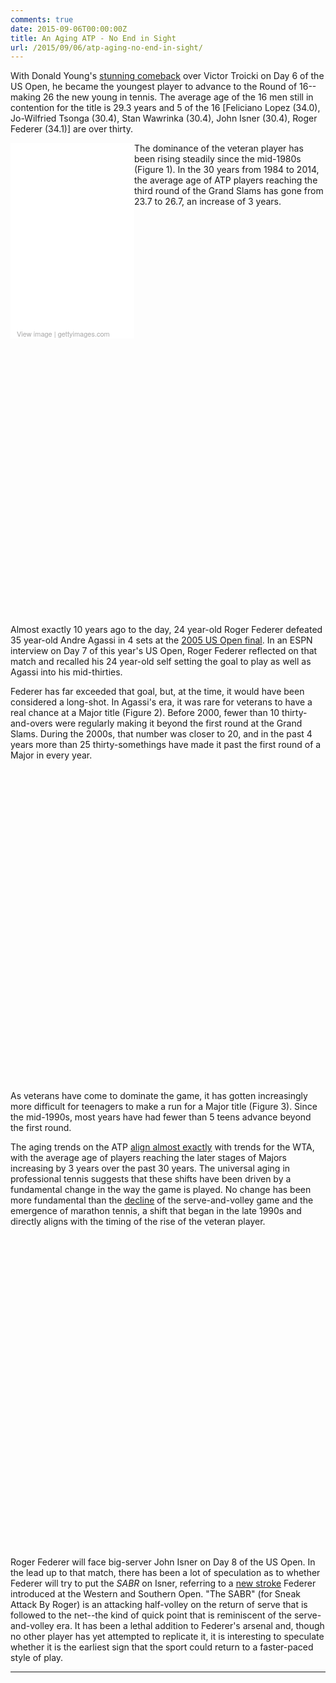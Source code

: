 ```yaml
---
comments: true
date: 2015-09-06T00:00:00Z
title: An Aging ATP - No End in Sight
url: /2015/09/06/atp-aging-no-end-in-sight/
---
```


With Donald Young's [stunning comeback](http://espn.go.com/tennis/usopen15/story/_/id/13592494/us-open-donald-young-continues-string-dramatic-comebacks-open) over Victor Troicki on Day 6 of the US Open, he became the youngest player to advance to the Round of 16--making 26 the new young in tennis. The average age of the 16 men still in contention for the title is 29.3 years and 5 of the 16 [Feliciano Lopez (34.0), Jo-Wilfried Tsonga (30.4), Stan Wawrinka (30.4), John Isner (30.4), Roger Federer (34.1)] are over thirty. 

<!--more-->

<div class="getty embed image" style="background-color:#fff;display:inline-block;font-family:'Helvetica Neue',Helvetica,Arial,sans-serif;color:#a7a7a7;font-size:11px;width:100%;max-width:198px;float:left;"><div style="overflow:hidden;position:relative;height:0;padding:150.000000% 0 0 0;width:100%;"><iframe src="//embed.gettyimages.com/embed/487062218?et=fac_q455RkBSvpztNrDWGw&viewMoreLink=on&sig=G4tsDMQXsuQ3kWTmC99T3y7TY9lp7_Qn1K36wyYERrk=" width="198" height="297" scrolling="no" frameborder="0" style="display:inline-block;position:absolute;top:0;left:0;width:100%;height:100%;padding:5%;"></iframe></div><p style="margin:0;"></p><div style="padding:0;margin:0 0 0 10px;text-align:left;"><a href="http://www.gettyimages.com/detail/487062218" target="_blank" style="color:#a7a7a7;text-decoration:none;font-weight:normal !important;border:none;display:inline-block;">View image</a> | <a href="http://www.gettyimages.com" target="_blank" style="color:#a7a7a7;text-decoration:none;font-weight:normal !important;border:none;display:inline-block;">gettyimages.com</a></div></div>


The dominance of the veteran player has been rising steadily since the mid-1980s (Figure 1). In the 30 years from 1984 to 2014, the average age of ATP players reaching the third round of the Grand Slams has gone from 23.7 to 26.7, an increase of 3 years. 

<!-- jsHeader -->
<script type="text/javascript">
 
// jsData 
function gvisDataScatterChartIDdca23021a8c6 () {
var data = new google.visualization.DataTable();
var datajson =
[
 [
 1984,
24.7,
24.9 
],
[
 1985,
24.5,
23.8 
],
[
 1986,
23.9,
24.2 
],
[
 1987,
24,
24.4 
],
[
 1988,
24.1,
24.1 
],
[
 1989,
24.2,
24.2 
],
[
 1990,
24,
24.1 
],
[
 1991,
24.4,
24.7 
],
[
 1992,
24.6,
24.6 
],
[
 1993,
24.5,
24.7 
],
[
 1994,
24.6,
25 
],
[
 1995,
25,
24.8 
],
[
 1996,
25.4,
25.8 
],
[
 1997,
25.1,
24.8 
],
[
 1998,
25.5,
25.5 
],
[
 1999,
25.3,
25.1 
],
[
 2000,
25.2,
25.1 
],
[
 2001,
25.1,
24.7 
],
[
 2002,
25.2,
25.4 
],
[
 2003,
25.2,
25.3 
],
[
 2004,
25.7,
25.7 
],
[
 2005,
24.5,
24.7 
],
[
 2006,
25.3,
25.4 
],
[
 2007,
25.4,
25.1 
],
[
 2008,
25.2,
24.7 
],
[
 2009,
25.8,
25.9 
],
[
 2010,
26.2,
26.6 
],
[
 2011,
26.8,
27.6 
],
[
 2012,
27,
26.7 
],
[
 2013,
27.6,
28.1 
],
[
 2014,
27.6,
27.5 
],
[
 2015,
28.1,
null 
] 
];
data.addColumn('number','year');
data.addColumn('number','All Slams');
data.addColumn('number','US Open');
data.addRows(datajson);
return(data);
}
 
// jsDrawChart
function drawChartScatterChartIDdca23021a8c6() {
var data = gvisDataScatterChartIDdca23021a8c6();
var options = {};
options["allowHtml"] = true;
options["width"] =    840;
options["height"] =    640;
options["trendlines"] = {0:{type: 'exponential'}, 1: {type: 'exponential'}};
options["hAxis"] = {format: '####', title: 'Year', minValue : 1984, maxValue: 2015, 
			ticks: [1984, 1986, 1988, 1990, 1992, 1994, 1996, 1998, 2000, 2002, 2004, 2006, 2008, 2010, 2012, 2014]};
options["vAxis"] = {title: 'Mean Age', baseline: 20};
options["title"] = "Figure 1. Age Trends of ATP Players Advancing to Round 32, 1984 - 2015";
options["pointSize"] =     20;
options["series"] = [{color:'#FBC02D'}, {color: '#2979FF'}];
options["dataOpacity"] =    0.8;
options["chartArea"] = {left: '8%'};


    var chart = new google.visualization.ScatterChart(
    document.getElementById('ScatterChartIDdca23021a8c6')
    );
    chart.draw(data,options);
    

}
  
 
// jsDisplayChart
(function() {
var pkgs = window.__gvisPackages = window.__gvisPackages || [];
var callbacks = window.__gvisCallbacks = window.__gvisCallbacks || [];
var chartid = "corechart";
  
// Manually see if chartid is in pkgs (not all browsers support Array.indexOf)
var i, newPackage = true;
for (i = 0; newPackage && i < pkgs.length; i++) {
if (pkgs[i] === chartid)
newPackage = false;
}
if (newPackage)
  pkgs.push(chartid);
  
// Add the drawChart function to the global list of callbacks
callbacks.push(drawChartScatterChartIDdca23021a8c6);
})();
function displayChartScatterChartIDdca23021a8c6() {
  var pkgs = window.__gvisPackages = window.__gvisPackages || [];
  var callbacks = window.__gvisCallbacks = window.__gvisCallbacks || [];
  window.clearTimeout(window.__gvisLoad);
  // The timeout is set to 100 because otherwise the container div we are
  // targeting might not be part of the document yet
  window.__gvisLoad = setTimeout(function() {
  var pkgCount = pkgs.length;
  google.load("visualization", "1", { packages:pkgs, callback: function() {
  if (pkgCount != pkgs.length) {
  // Race condition where another setTimeout call snuck in after us; if
  // that call added a package, we must not shift its callback
  return;
}
while (callbacks.length > 0)
callbacks.shift()();
} });
}, 100);
}
 
// jsFooter
</script>
 
<!-- jsChart -->  
<script type="text/javascript" src="https://www.google.com/jsapi?callback=displayChartScatterChartIDdca23021a8c6"></script>
 
<!-- divChart -->
  
<div id="ScatterChartIDdca23021a8c6" 
  style="width: 840; height: 640;">
</div>

Almost exactly 10 years ago to the day, 24 year-old Roger Federer defeated 35 year-old Andre Agassi in 4 sets at the [2005 US Open final](http://www.theguardian.com/sport/2005/sep/13/tennis.usopentennis2005). In an ESPN interview on Day 7 of this year's US Open, Roger Federer reflected on that match and recalled his 24 year-old self setting the goal to play as well as Agassi into his mid-thirties. 

Federer has far exceeded that goal, but, at the time, it would have been considered a long-shot. In Agassi's era, it was rare for veterans to have a real chance at a Major title (Figure 2). Before 2000, fewer than 10 thirty-and-overs were regularly making it beyond the first round at the Grand Slams. During the 2000s, that number was closer to 20, and in the past 4 years more than 25 thirty-somethings have made it past the first round of a Major in every year. 

<!-- jsHeader -->
<script type="text/javascript">
 
// jsData 
function gvisDataColumnChartIDdca2343cb630 () {
var data = new google.visualization.DataTable();
var datajson =
[
 [
 "1984",
6,
8,
4,
1,
0,
1,
0 
],
[
 "1985",
6,
4,
2,
1,
1,
0,
0 
],
[
 "1986",
8,
5,
0,
1,
0,
0,
0 
],
[
 "1987",
10,
1,
0,
0,
1,
0,
0 
],
[
 "1988",
2,
4,
0,
1,
0,
0,
0 
],
[
 "1989",
3,
3,
0,
1,
1,
0,
0 
],
[
 "1990",
4,
1,
0,
1,
2,
0,
1 
],
[
 "1991",
2,
1,
2,
0,
1,
1,
0 
],
[
 "1992",
5,
2,
3,
1,
1,
0,
0 
],
[
 "1993",
6,
1,
1,
0,
1,
0,
0 
],
[
 "1994",
3,
2,
2,
0,
0,
0,
0 
],
[
 "1995",
7,
2,
1,
0,
0,
0,
0 
],
[
 "1996",
6,
0,
4,
1,
1,
0,
0 
],
[
 "1997",
7,
2,
2,
0,
0,
0,
0 
],
[
 "1998",
6,
4,
0,
2,
0,
0,
0 
],
[
 "1999",
4,
6,
1,
1,
1,
0,
0 
],
[
 "2000",
5,
4,
2,
1,
2,
0,
0 
],
[
 "2001",
10,
3,
1,
1,
0,
1,
1 
],
[
 "2002",
6,
2,
1,
3,
0,
1,
1 
],
[
 "2003",
6,
2,
1,
2,
1,
0,
1 
],
[
 "2004",
7,
8,
2,
1,
1,
0,
0 
],
[
 "2005",
11,
4,
1,
0,
1,
1,
0 
],
[
 "2006",
9,
3,
2,
1,
1,
0,
0 
],
[
 "2007",
9,
5,
2,
1,
0,
0,
0 
],
[
 "2008",
9,
6,
0,
1,
1,
0,
0 
],
[
 "2009",
12,
3,
1,
1,
1,
0,
0 
],
[
 "2010",
6,
7,
1,
0,
0,
0,
0 
],
[
 "2011",
14,
7,
5,
1,
1,
0,
0 
],
[
 "2012",
15,
11,
4,
1,
1,
0,
1 
],
[
 "2013",
15,
6,
2,
4,
1,
1,
0 
],
[
 "2014",
18,
7,
7,
1,
0,
1,
0 
] 
];
data.addColumn('string','year');
data.addColumn('number','R64');
data.addColumn('number','R32');
data.addColumn('number','R16');
data.addColumn('number','QF');
data.addColumn('number','SF');
data.addColumn('number','F');
data.addColumn('number','W');
data.addRows(datajson);
return(data);
}
 
// jsDrawChart
function drawChartColumnChartIDdca2343cb630() {
var data = gvisDataColumnChartIDdca2343cb630();
var options = {};
options["allowHtml"] = true;
options["isStacked"] = true;
options["width"] =    800;
options["height"] =    500;
options["vAxis"] = {title: 'Count'};
options["chartArea"] = {left: '8%'};
options["title"] = "Figure 2. Best Major Results of ATP Thirty-and-Overs, 1984 - 2014";
options["colors"] = ['#4DB6AC', '#80CBC4', '#B2DFDB','#E6EE9C', '#C5E1A5','#9CCC65', '#7CB342'];


    var chart = new google.visualization.ColumnChart(
    document.getElementById('ColumnChartIDdca2343cb630')
    );
    chart.draw(data,options);
    

}
  
 
// jsDisplayChart
(function() {
var pkgs = window.__gvisPackages = window.__gvisPackages || [];
var callbacks = window.__gvisCallbacks = window.__gvisCallbacks || [];
var chartid = "corechart";
  
// Manually see if chartid is in pkgs (not all browsers support Array.indexOf)
var i, newPackage = true;
for (i = 0; newPackage && i < pkgs.length; i++) {
if (pkgs[i] === chartid)
newPackage = false;
}
if (newPackage)
  pkgs.push(chartid);
  
// Add the drawChart function to the global list of callbacks
callbacks.push(drawChartColumnChartIDdca2343cb630);
})();
function displayChartColumnChartIDdca2343cb630() {
  var pkgs = window.__gvisPackages = window.__gvisPackages || [];
  var callbacks = window.__gvisCallbacks = window.__gvisCallbacks || [];
  window.clearTimeout(window.__gvisLoad);
  // The timeout is set to 100 because otherwise the container div we are
  // targeting might not be part of the document yet
  window.__gvisLoad = setTimeout(function() {
  var pkgCount = pkgs.length;
  google.load("visualization", "1", { packages:pkgs, callback: function() {
  if (pkgCount != pkgs.length) {
  // Race condition where another setTimeout call snuck in after us; if
  // that call added a package, we must not shift its callback
  return;
}
while (callbacks.length > 0)
callbacks.shift()();
} });
}, 100);
}
 
// jsFooter
</script>
 
<!-- jsChart -->  
<script type="text/javascript" src="https://www.google.com/jsapi?callback=displayChartColumnChartIDdca2343cb630"></script>
 
<!-- divChart -->
  
<div id="ColumnChartIDdca2343cb630" 
  style="width: 800; height: 500;">
</div>

As veterans have come to dominate the game, it has gotten increasingly more difficult for teenagers to make a run for a Major title (Figure 3). Since the mid-1990s, most years have had fewer than 5 teens advance beyond the first round. 

The aging trends on the ATP [align almost exactly](http://on-the-t.com/2015/09/05/WTA-Aging-With-Greatness/) with trends for the WTA, with the average age of players reaching the later stages of Majors increasing by 3 years over the past 30 years. The universal aging in professional tennis suggests that these shifts have been driven by a fundamental change in the way the game is played. No change has been more fundamental than the [decline](http://articles.latimes.com/2013/aug/24/sports/la-sp-us-open-serve-volley-20130825) of the serve-and-volley game and the emergence of marathon tennis, a shift that began in the late 1990s and directly aligns with the timing of the rise of the veteran player. 

<script type="text/javascript">
 
// jsData 
function gvisDataColumnChartIDdca27ddd241a () {
var data = new google.visualization.DataTable();
var datajson =
[
 [
 "1984",
9,
6,
3,
4,
2,
0,
0 
],
[
 "1985",
3,
6,
3,
0,
0,
0,
2 
],
[
 "1986",
6,
4,
3,
0,
0,
0,
1 
],
[
 "1987",
9,
4,
1,
0,
1,
0,
0 
],
[
 "1988",
6,
1,
3,
1,
1,
0,
0 
],
[
 "1989",
6,
2,
4,
1,
1,
0,
1 
],
[
 "1990",
6,
7,
1,
2,
1,
0,
1 
],
[
 "1991",
4,
1,
5,
1,
0,
0,
0 
],
[
 "1992",
5,
3,
1,
0,
0,
0,
0 
],
[
 "1993",
4,
0,
2,
0,
1,
0,
0 
],
[
 "1994",
3,
0,
0,
2,
0,
0,
0 
],
[
 "1995",
4,
3,
0,
1,
0,
0,
0 
],
[
 "1996",
4,
2,
1,
0,
0,
0,
0 
],
[
 "1997",
1,
2,
1,
1,
0,
0,
0 
],
[
 "1998",
2,
0,
1,
0,
0,
0,
0 
],
[
 "1999",
0,
2,
1,
0,
0,
0,
0 
],
[
 "2000",
2,
3,
1,
0,
1,
0,
0 
],
[
 "2001",
4,
2,
3,
2,
0,
0,
0 
],
[
 "2002",
4,
0,
1,
1,
0,
0,
0 
],
[
 "2003",
1,
3,
1,
0,
0,
0,
0 
],
[
 "2004",
3,
3,
1,
0,
0,
0,
0 
],
[
 "2005",
3,
4,
2,
0,
0,
0,
1 
],
[
 "2006",
5,
0,
2,
1,
0,
0,
1 
],
[
 "2007",
2,
3,
3,
0,
0,
0,
0 
],
[
 "2008",
1,
0,
2,
2,
0,
0,
0 
],
[
 "2009",
3,
0,
0,
0,
0,
0,
0 
],
[
 "2010",
2,
0,
0,
0,
0,
0,
0 
],
[
 "2011",
3,
0,
0,
1,
0,
0,
0 
],
[
 "2012",
2,
1,
1,
0,
0,
0,
0 
],
[
 "2013",
2,
0,
0,
0,
0,
0,
0 
],
[
 "2014",
2,
0,
0,
1,
0,
0,
0 
] 
];
data.addColumn('string','year');
data.addColumn('number','R64');
data.addColumn('number','R32');
data.addColumn('number','R16');
data.addColumn('number','QF');
data.addColumn('number','SF');
data.addColumn('number','F');
data.addColumn('number','W');
data.addRows(datajson);
return(data);
}
 
// jsDrawChart
function drawChartColumnChartIDdca27ddd241a() {
var data = gvisDataColumnChartIDdca27ddd241a();
var options = {};
options["allowHtml"] = true;
options["isStacked"] = true;
options["width"] =    800;
options["height"] =    500;
options["vAxis"] = {title: 'Count'};
options["chartArea"] = {left: '8%'};
options["title"] = "Figure 3. Best Major Results of atp Teenagers, 1984 - 2014";
options["colors"] = ['#4DB6AC', '#80CBC4', '#B2DFDB','#E6EE9C', '#C5E1A5','#9CCC65', '#7CB342'];


    var chart = new google.visualization.ColumnChart(
    document.getElementById('ColumnChartIDdca27ddd241a')
    );
    chart.draw(data,options);
    

}
  
 
// jsDisplayChart
(function() {
var pkgs = window.__gvisPackages = window.__gvisPackages || [];
var callbacks = window.__gvisCallbacks = window.__gvisCallbacks || [];
var chartid = "corechart";
  
// Manually see if chartid is in pkgs (not all browsers support Array.indexOf)
var i, newPackage = true;
for (i = 0; newPackage && i < pkgs.length; i++) {
if (pkgs[i] === chartid)
newPackage = false;
}
if (newPackage)
  pkgs.push(chartid);
  
// Add the drawChart function to the global list of callbacks
callbacks.push(drawChartColumnChartIDdca27ddd241a);
})();
function displayChartColumnChartIDdca27ddd241a() {
  var pkgs = window.__gvisPackages = window.__gvisPackages || [];
  var callbacks = window.__gvisCallbacks = window.__gvisCallbacks || [];
  window.clearTimeout(window.__gvisLoad);
  // The timeout is set to 100 because otherwise the container div we are
  // targeting might not be part of the document yet
  window.__gvisLoad = setTimeout(function() {
  var pkgCount = pkgs.length;
  google.load("visualization", "1", { packages:pkgs, callback: function() {
  if (pkgCount != pkgs.length) {
  // Race condition where another setTimeout call snuck in after us; if
  // that call added a package, we must not shift its callback
  return;
}
while (callbacks.length > 0)
callbacks.shift()();
} });
}, 100);
}
 
// jsFooter
</script>
 
<!-- jsChart -->  
<script type="text/javascript" src="https://www.google.com/jsapi?callback=displayChartColumnChartIDdca27ddd241a"></script>
 
<!-- divChart -->
  
<div id="ColumnChartIDdca27ddd241a" 
  style="width: 800; height: 500;">
</div>

Roger Federer will face big-server John Isner on Day 8 of the US Open. In the lead up to that match, there has been a lot of speculation as to whether Federer will try to put the _SABR_ on Isner, referring to a [new stroke](http://www.dailymail.co.uk/wires/pa/article-3223996/Roger-Federer-christens-trick-return-SABR.html) Federer introduced at the Western and Southern Open. "The SABR" (for Sneak Attack By Roger) is an attacking half-volley on the return of serve that is followed to the net--the kind of quick point that is reminiscent of the serve-and-volley era. It has been a lethal addition to Federer's arsenal and, though no other player has yet attempted to replicate it, it is interesting to speculate whether it is the earliest sign that the sport could return to a faster-paced style of play. 


---

